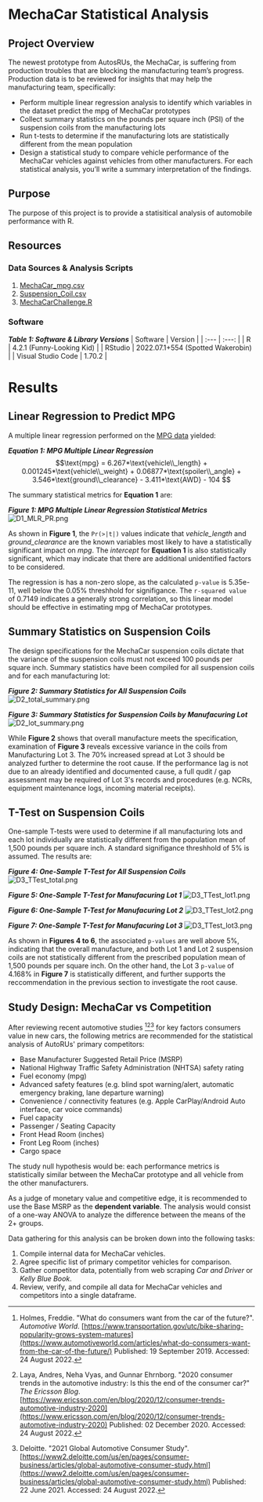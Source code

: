 # MechaCar Statistical Analysis
<!-- Automotive statistical testing using the R programming language (Rice Bootcamp) -->
## Project Overview
The newest prototype from AutosRUs, the MechaCar, is suffering from production troubles that are blocking the manufacturing team’s progress.  Production data is to be reviewed for insights that may help the manufacturing team, specifically:
- Perform multiple linear regression analysis to identify which variables in the dataset predict the mpg of MechaCar prototypes
- Collect summary statistics on the pounds per square inch (PSI) of the suspension coils from the manufacturing lots
- Run t-tests to determine if the manufacturing lots are statistically different from the mean population
- Design a statistical study to compare vehicle performance of the MechaCar vehicles against vehicles from other manufacturers. For each statistical analysis, you’ll write a summary interpretation of the findings.

## Purpose
The purpose of this project is to provide a statisitical analysis of automobile performance with R.

## Resources
### Data Sources & Analysis Scripts
1. [MechaCar_mpg.csv](Resources/MechaCar_mpg.csv)
2. [Suspension_Coil.csv](Resources/Suspension_Coil.csv)
3. [MechaCarChallenge.R](MechaCarChallenge.R)

### Software
***Table 1: Software & Library Versions***
| Software | Version |
| :--- | :---: |
| R | 4.2.1 (Funny-Looking Kid) |
| RStudio | 2022.07.1+554 (Spotted Wakerobin) |
| Visual Studio Code | 1.70.2 |

# Results
## Linear Regression to Predict MPG
<!-- You will earn a perfect score for Deliverable 1 by completing all requirements below:
- The MechaCar_mpg.csv file is imported and read into a dataframe (5 pt)
- An RScript is written for a linear regression model to be performed on all six variables (10 pt)
- An RScript is written to create the statistical summary of the linear regression model with the intended p-values (10 pt)
- There is a summary that addresses all three questions (5 pt) -->
A multiple linear regression performed on the [MPG data](Resources/MechaCar_mpg.csv) yielded:

***Equation 1: MPG Multiple Linear Regression***
$$\text{mpg} = 6.267*\text{vehicle\\_length} + 0.001245*\text{vehicle\\_weight} + 0.06877*\text{spoiler\\_angle} + 3.546*\text{ground\\_clearance} - 3.411*\text{AWD} - 104 $$

The summary statistical metrics for **Equation 1** are:

***Figure 1: MPG Multiple Linear Regression Statistical Metrics***
![D1_MLR_PR.png](Resources/images/D1_MLR_PR.png)

As shown in **Figure 1**, the `Pr(>|t|)` values indicate that *vehicle_length* and *ground_clearance* are the known variables most likely to have a statistically significant impact on *mpg*.  The *intercept* for **Equation 1** is also statistically significant, which may indicate that there are additional unidentified factors to be considered.

The regression is has a non-zero slope, as the calculated `p-value` is 5.35e-11, well below the 0.05% threshhold for signifigance.   The `r-squared value` of 0.7149 indicates a generally strong correlation, so this linear model should be effective in estimating mpg of MechaCar prototypes.

## Summary Statistics on Suspension Coils
<!-- You will earn a perfect score for Deliverable 2 by completing all requirements below:
- The Suspension_Coil.csv file is imported and read into a dataframe (5 pt)
- An RScript is written to create a total summary dataframe that has the mean, median, variance, and standard deviation of the PSI for all manufacturing lots (10 pt)
- An RScript is written to create a lot summary dataframe that has the mean, median, variance, and standard deviation for each manufacturing lot (10 pt)
- There is a summary that addresses the design specification requirement for all the manufacturing lots and each lot individually (5 pt) -->
The design specifications for the MechaCar suspension coils dictate that the variance of the suspension coils must not exceed 100 pounds per square inch.  Summary statistics have been compiled for all suspension coils and for each manufacturing lot:

***Figure 2: Summary Statistics for All Suspension Coils***
![D2_total_summary.png](Resources/images/D2_total_summary.png)

***Figure 3: Summary Statistics for Suspension Coils by Manufacuring Lot***
![D2_lot_summary.png](Resources/images/D2_lot_summary.png)

While **Figure 2** shows that overall manufacture meets the specification, examination of **Figure 3** reveals excessive variance in the coils from Manufacturing Lot 3.  The 70% increased spread at Lot 3 should be analyzed further to determine the root cause. If the performance lag is not due to an already identified and documented cause, a full qudit / gap assessment may be required of Lot 3's records and procedures (e.g. NCRs, equipment maintenance logs, incoming material receipts).

## T-Test on Suspension Coils
<!-- You will earn a perfect score for Deliverable 3 by completing all requirements below:
- An RScript is written for t-test that compares all manufacturing lots against mean PSI of the population (5 pt)
- An RScript is written for three t-tests that compare each manufacturing lot against mean PSI of the population (10 pt)
- There is a summary of the t-test results across all manufacturing lots and for each lot (5 pt) -->
One-sample T-tests were used to determine if all manufacturing lots and each lot individually are statistically different from the population mean of 1,500 pounds per square inch.  A standard signifigance threshhold of 5% is assumed.  The results are:

***Figure 4: One-Sample T-Test for All Suspension Coils***
![D3_TTest_total.png](Resources/images/D3_TTest_total.png)

***Figure 5: One-Sample T-Test for Manufacuring Lot 1***
![D3_TTest_lot1.png](Resources/images/D3_TTest_lot1.png)

***Figure 6: One-Sample T-Test for Manufacuring Lot 2***
![D3_TTest_lot2.png](Resources/images/D3_TTest_lot2.png)

***Figure 7: One-Sample T-Test for Manufacuring Lot 3***
![D3_TTest_lot3.png](Resources/images/D3_TTest_lot3.png)

As shown in **Figures 4 to 6**, the associated `p-values` are well above 5%, indicating that the overall manufacture, and both Lot 1 and Lot 2 suspension coils are not statistically different from the prescribed population mean of 1,500 pounds per square inch.  On the other hand, the Lot 3 `p-value` of 4.168% in **Figure 7** is statistically different, and further supports the reccommendation in the previous section to investigate the root cause.  

## Study Design: MechaCar vs Competition
<!-- The statistical study design has the following:
- A metric to be tested is mentioned (5 pt)
- A null hypothesis or an alternative hypothesis is described (5 pt)
- A statistical test is described to test the hypothesis (5 pt)
- The data for the statistical test is described (5 pt) -->
After reviewing recent automotive studies [^1][^2][^3] for key factors consumers value in new cars, the following metrics are recommended for the statistical analysis of AutoRUs' primary competitors:
- Base Manufacturer Suggested Retail Price (MSRP)
- National Highway Traffic Safety Administration (NHTSA) safety rating 
- Fuel economy (mpg)
- Advanced safety features (e.g. blind spot warning/alert, automatic emergency braking, lane departure warning)
- Convenience / connectivity features (e.g. Apple CarPlay/Android Auto interface, car voice commands)
- Fuel capacity
- Passenger / Seating Capacity
- Front Head Room (inches)
- Front Leg Room (inches)
- Cargo space

The study null hypothesis would be: each performance metrics is statistically similar between the MechaCar prototype and all vehicle from the other manufacturers.

As a judge of monetary value and competitive edge, it is recommended to use the Base MSRP as the **dependent variable**.  The analysis would consist of a one-way ANOVA  to analyze the difference between the means of the 2+ groups. 

Data gathering for this analysis can be broken down into the following tasks:
1. Compile internal data for MechaCar vehicles.
2. Agree specific list of primary competitor vehicles for comparison.
3. Gather competitor data, potentially from web scraping *Car and Driver* or *Kelly Blue Book*.
4. Review, verify, and compile all data for MechaCar vehicles and competitors into a single dataframe. 


[^1]: Holmes, Freddie.  "What do consumers want from the car of the future?". *Automotive World*.  [https://www.transportation.gov/utc/bike-sharing-popularity-grows-system-matures](https://www.automotiveworld.com/articles/what-do-consumers-want-from-the-car-of-the-future/)  Published: 19 September 2019.  Accessed: 24 August 2022.
[^2]: Laya, Andres, Neha Vyas, and Gunnar Ehrnborg.  "2020 consumer trends in the automotive industry: Is this the end of the consumer car?" *The Ericsson Blog*. [https://www.ericsson.com/en/blog/2020/12/consumer-trends-automotive-industry-2020](https://www.ericsson.com/en/blog/2020/12/consumer-trends-automotive-industry-2020) Published: 02 December 2020.  Accessed: 24 August 2022.
[^3]: Deloitte. "2021 Global Automotive Consumer Study".  [https://www2.deloitte.com/us/en/pages/consumer-business/articles/global-automotive-consumer-study.html](https://www2.deloitte.com/us/en/pages/consumer-business/articles/global-automotive-consumer-study.html)  Published: 22 June 2021. Accessed: 24 August 2022.





